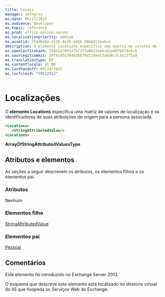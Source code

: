 ```yaml
---
title: Locais
manager: sethgros
ms.date: 09/17/2015
ms.audience: Developer
ms.topic: reference
ms.prod: office-online-server
ms.localizationpriority: medium
ms.assetid: 764d6a6e-e13b-4cd5-ad68-60bb422eebce
description: O elemento Locations especifica uma matriz de valores de localização e os identificadores de suas atribuições de origem para a persona associada.
ms.openlocfilehash: 7b861a7091a7bf1f3a0b12ee6cb2a48fb674e3c8
ms.sourcegitcommit: 54f6cd5a704b36b76d110ee53a6d6c1c3e15f5a9
ms.translationtype: MT
ms.contentlocale: pt-BR
ms.lasthandoff: 09/24/2021
ms.locfileid: "59522912"
---
```

# <a name="locations"></a>Localizações

O **elemento Locations** especifica uma matriz de valores de localização e os identificadores de suas atribuições de origem para a persona associada. 
  
```XML
<Locations>
   <StringAttributedValue/>
<Locations>
```

 **ArrayOfStringAttributedValuesType**
## <a name="attributes-and-elements"></a>Atributos e elementos

As seções a seguir descrevem os atributos, os elementos filhos e os elementos pai.
  
### <a name="attributes"></a>Atributos

Nenhum
  
### <a name="child-elements"></a>Elementos filho

[StringAttributedValue](stringattributedvalue.md)
  
### <a name="parent-elements"></a>Elementos pai

[Pessoal](persona.md)
  
## <a name="remarks"></a>Comentários

Este elemento foi introduzido no Exchange Server 2013.
  
O esquema que descreve este elemento está localizado no diretório virtual do IIS que hospeda os Serviços Web do Exchange.
  

